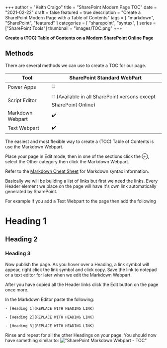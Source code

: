 +++
author = "Keith Craigo"
title = "SharePoint Modern Page TOC"
date = "2021-02-22"
draft = false
featured = true
description = "Create a SharePoint Modern Page with a Table of Contents"
tags = [
    "markdown",
    "SharePoint",
    "featured"
]
categories = [
    "sharepoint",
    "syntax",
]
series = ["SharePoint Tools"]
thumbnail = "images/TOC.png"
+++

**Create a (TOC) Table of Contents on a Modern SharePoint Online Page**

## Methods

There are several methods we can use to create a TOC for our page.

   Tool | SharePoint Standard WebPart
--------|------
  Power Apps | :white_medium_square:
  Script Editor | :white_medium_square: (Available in all SharePoint versons except SharePoint Online)
  Markdown Webpart | :heavy_check_mark:
  Text Webpart | :heavy_check_mark:

The easiest and most flexible way to create a (TOC) Table of Contents is use the Markdown Webpart.

Place your page in Edit mode, then in one of the sections click the ⊕, select the Other category then click the Markdown Webpart.

Refer to the [Markdown Cheat Sheet](https://www.markdownguide.org/basic-syntax) for Markdown syntax information.

Basically we will be building a list of links but first we need the links.
Every Header element we place on the page will have it's own link automatically generated by SharePoint.

For example if you add a Text Webpart to the page then add the following
# Heading 1

## Heading 2

### Heading 3

Now publish the page. As you hover over a Heading, a link symbol will appear, right click the link symbol and click copy. Save the link to notepad or a text editor for later when we edit the Markdown Webpart.

After you have copied all the Header links click the Edit button on the page once more.

In the Markdown Editor paste the following:

`- [Heading 1](REPLACE WITH HEADING LINK)`

`- [Heading 2](REPLACE WITH HEADING LINK)`

`- [Heading 3](REPLACE WITH HEADING LINK)`

Rinse and repeat for all the other Headings on your page.
You should now have something similar to:
!["SharePoint Markdown Webpart - TOC"](/images/SP-ModernPage-TOC.png "SharePoint Markdown Webpart - TOC")